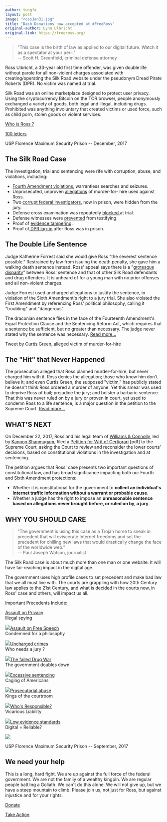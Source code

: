 ```yaml
---
author: tungfa
layout: post
image: "rossJan31.jpg"
title: "Dash Donations now accepted at #FreeRoss"
original-author: Lynn Ulbricht
original-link: https://freeross.org/
---
```


> "This case is the birth of law as applied to our digital future. Watch it as a spectator at your peril."\
> -- Scott H. Greenfield, criminal defense attorney

Ross Ulbricht, a 33-year old first time offender, was given double life without parole for all non-violent charges associated with creating/operating the Silk Road website under the pseudonym Dread Pirate Roberts (DPR). No victim was named at trial.

Silk Road was an online marketplace designed to protect user privacy. Using the cryptocurrency Bitcoin on the TOR browser, people anonymously exchanged a variety of goods, both legal and illegal, including drugs. Prohibited was anything involuntary that created victims or used force, such as child porn, stolen goods or violent services.

[Who is Ross ?](https://freeross.org/meet-ross/)

[100 letters](https://freeross.org/wp-content/uploads/2018/01/Testimonial_Letters.pdf)


USP Florence Maximum Security Prison -- December, 2017​

The Silk Road Case
------------------

The investigation, trial and sentencing were rife with corruption, abuse, and violations, including:

-   [Fourth Amendment violations](https://freeross.org/assault-on-privacy/), warrantless searches and seizures.
-   Unprosecuted, unproven [allegations](https://freeross.org/making-a-murderer/) of murder-for- hire used against Ross.
-   Two [corrupt federal investigators](https://freeross.org/corruption/), now in prison, were hidden from the jury.
-   Defense cross examination was repeatedly [blocked ](https://freeross.org/blocked-cross-examination/)at trial.
-   Defense witnesses were [prevented](https://freeross.org/blocked-defense-witnesses/) from testifying.
-   Proof of [evidence tampering](https://freeross.org/evidence-deleted/). 
-   Proof of[ DPR log-in](https://freeross.org/dpr-login/) after Ross was in prison.

The Double Life Sentence
------------------------

Judge Katherine Forrest said she would give Ross "the severest sentence possible." Restrained by law from issuing the death penalty, she gave him a walking death sentence instead. Ross' appeal says there is a "[grotesque disparity](https://freeross.org/sentencing-disparity/)" between Ross' sentence and that of other Silk Road defendants and drug offenders. It is unheard of for a young man with no prior offenses and all non-violent charges.

Judge Forrest used uncharged allegations to justify the sentence, in violation of the Sixth Amendment's right to a jury trial. She also violated the First Amendment by referencing Ross' political philosophy, calling it "troubling" and "dangerous".

The draconian sentence flies in the face of the Fourteenth Amendment's Equal Protection Clause and the Sentencing Reform Act, which requires that a sentence be sufficient, but no greater than necessary. The judge never stated why the sentence was necessary. [Read more...](https://freeross.org/sentencing-disparity/)


Tweet by Curtis Green, alleged victim of murder-for-hire

The "Hit" that Never Happened
-----------------------------

The prosecution alleged that Ross planned murder-for-hire, but never charged him with it. Ross denies the allegation; those who know him don't believe it; and even Curtis Green, the supposed "victim," has publicly stated he doesn't think Ross ordered a murder of anyone. Yet this smear was used to deprive Ross of bail; prejudice the jury; and bolster a barbaric sentence. That this was never ruled on by a jury or proven in court, yet used to condemn Ross to a life sentence, is a major question in the petition to the Supreme Court. [Read more...](https://freeross.org/making-a-murderer/)

WHAT'S NEXT
-----------

On December 22, 2017, Ross and his legal team of [Williams & Connolly](https://www.wc.com/), led by [Kannon Shanmugam](https://www.wc.com/Profiles/Kannon-K-Shanmugam), filed a [Petition for Writ of Certiorari](https://freeross.org/wp-content/uploads/2018/01/Ulbricht-cert-petition.pdf?v=47e5dceea252) [pdf] to the Supreme Court, asking the Court to review and reconsider the lower courts' decisions, based on constitutional violations in the investigation and at sentencing.

The petition argues that Ross' case presents two important questions of constitutional law, and has broad significance impacting both our Fourth and Sixth Amendment protections:

-   Whether it is constitutional for the government to **collect an individual's Internet traffic information without a warrant or probable cause**.
-   Whether a judge has the right to impose an **unreasonable sentence based on allegations never brought before, or ruled on by, a jury**.

WHY YOU SHOULD CARE
-------------------

> "The government is using this case as a Trojan horse to sneak in precedent that will eviscerate Internet freedoms and set the precedent for chilling new laws that would drastically change the face of the worldwide web."\
> -- Paul Joseph Watson, journalist

The Silk Road case is about much more than one man or one website. It will have far-reaching impact in the digital age.

The government uses high profile cases to set precedent and make bad law that we all must live with. The courts are grappling with how 20th Century law applies to the 21st Century, and what is decided in the courts now, in Ross' case and others, will impact us all.

Important Precedents Include:

[Assault on Privacy](https://freeross.org/assault-on-privacy/)\
Illegal spying

[![](https://freeross.org/wp-content/uploads/2018/01/taped-mouth-1.jpg)Assault on Free Speech](https://freeross.org/assault-on-free-speech/)\
Condemned for a philosophy

[![](https://freeross.org/wp-content/uploads/2018/01/empty-jury-300x169.jpg)Uncharged crimes](https://freeross.org/uncharged-crimes/)\
Who needs a jury ?

[![](https://freeross.org/wp-content/uploads/2018/01/drug-war-protesters-300x168.png)The failed Drug War](https://freeross.org/drug-war/)\
The government doubles down

[![](https://freeross.org/wp-content/uploads/2018/01/caging-300x169.jpg)Excessive sentencing](https://freeross.org/excessive-sentencing/)\
Caging of Americans

[![](https://freeross.org/wp-content/uploads/2018/01/prosecutor-300x169.jpg)Prosecutorial abuse](https://freeross.org/prosecutorial-abuse/)\
Kings of the courtroom

[![](https://freeross.org/wp-content/uploads/2018/01/fedex-300x169.jpg)Who's Responsible?](https://freeross.org/vicarious-liability/)\
Vicarious Liability

[![](https://freeross.org/wp-content/uploads/2018/01/magnifier-300x168.jpg)Low evidence standards](https://freeross.org/low-evidence-standards/)\
Digital = Reliable?

[![](https://freeross.org/wp-content/uploads/2018/01/USP_RossAndLyn-510x511.jpg)](https://freeross.org/wp-content/uploads/2018/01/USP_RossAndLyn-510x511.jpg)

USP Florence Maximum Security Prison -- September, 2017​

We need your help
-----------------

This is a long, hard fight. We are up against the full force of the federal government. We are not the family of a wealthy kingpin. We are regular people battling a Goliath. We can't do this alone.  We will not give up, but we have a steep mountain to climb. Please join us, not just for Ross, but against injustice and for your rights.

[Donate](https://freeross.org/donate/)

[Take Action](https://freeross.org/help/)
